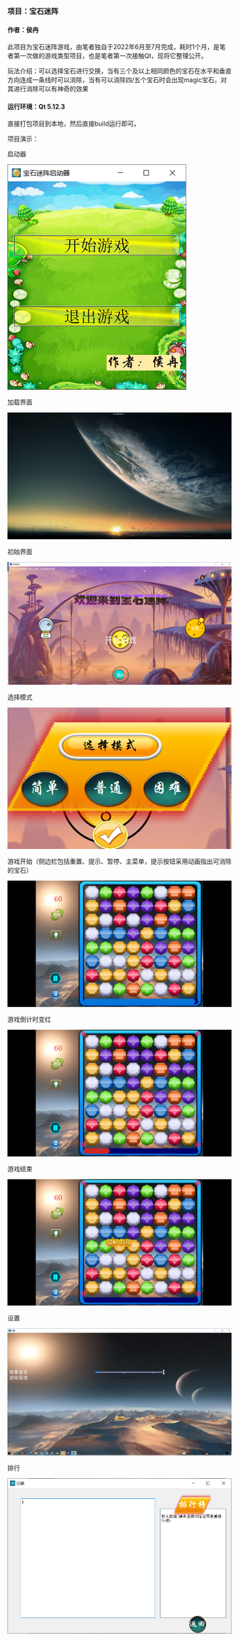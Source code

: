 ### 项目：宝石迷阵
#### 作者：侯冉
此项目为宝石迷阵游戏，由笔者独自于2022年6月至7月完成，耗时1个月，是笔者第一次做的游戏类型项目，也是笔者第一次接触Qt，现将它整理公开。


玩法介绍：可以选择宝石进行交换，当有三个及以上相同颜色的宝石在水平和垂直方向连成一条线时可以消除，当有可以消除四/五个宝石时会出现magic宝石，对其进行消除可以有神奇的效果



#### 运行环境：Qt 5.12.3
直接打包项目到本地，然后直接build运行即可。

项目演示：

启动器

![](https://github.com/houran255/Bejeweled_houran/blob/master/README_Assets/%E5%90%AF%E5%8A%A8%E5%99%A8.png "")

加载界面

![](https://github.com/houran255/Bejeweled_houran/blob/master/README_Assets/%E5%8A%A0%E8%BD%BD.png "")

初始界面

![](https://github.com/houran255/Bejeweled_houran/blob/master/README_Assets/%E5%88%9D%E5%A7%8B%E7%95%8C%E9%9D%A2.png "")

选择模式

![](https://github.com/houran255/Bejeweled_houran/blob/master/README_Assets/%E9%80%89%E6%8B%A9%E6%A8%A1%E5%BC%8F.png "")

游戏开始（侧边栏包括重置、提示、暂停、主菜单，提示按钮采用动画指出可消除的宝石）

![](https://github.com/houran255/Bejeweled_houran/blob/master/README_Assets/y1.png "")

游戏倒计时变红

![](https://github.com/houran255/Bejeweled_houran/blob/master/README_Assets/y2.png "")


游戏结束

![](https://github.com/houran255/Bejeweled_houran/blob/master/README_Assets/y3.png "")


设置

![](https://github.com/houran255/Bejeweled_houran/blob/master/README_Assets/%E8%AE%BE%E7%BD%AE.png "")


排行

![](https://github.com/houran255/Bejeweled_houran/blob/master/README_Assets/%E6%8E%92%E8%A1%8C.png "")


